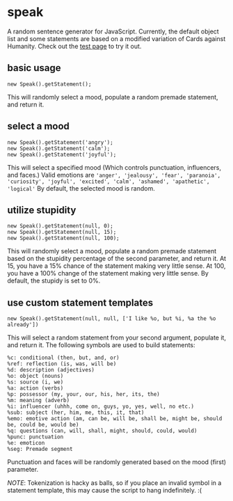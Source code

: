 speak
=====

A random sentence generator for JavaScript.  Currently, the default object list and some statements are based on a modified variation of Cards against Humanity.  Check out the [test page](test.html) to try it out.

basic usage
-----------
```
new Speak().getStatement();
```
This will randomly select a mood, populate a random premade statement, and return it.

select a mood
-------------

```
new Speak().getStatement('angry');
new Speak().getStatement('calm');
new Speak().getStatement('joyful');
```
This will select a specified mood (Which controls punctuation, influencers, and faces.)  Valid emotions are ```'anger', 'jealousy', 'fear', 'paranoia', 'curiosity', 'joyful', 'excited', 'calm', 'ashamed', 'apathetic', 'logical'```  By default, the selected mood is random.

utilize stupidity
-----------------

```
new Speak().getStatement(null, 0);
new Speak().getStatement(null, 15);
new Speak().getStatement(null, 100);
```
This will randomly select a mood, populate a random premade statement based on the stupidity percentage of the second parameter, and return it.  At 15, you have a 15% chance of the statement making very little sense.  At 100, you have a 100% change of the statement making very little sense. By default, the stupidy is set to 0%.

use custom statement templates
------------------------------

```
new Speak().getStatement(null, null, ['I like %o, but %i, %a the %o already'])
```
This will select a random statement from your second argument, populate it, and return it.  The following symbols are used to build statements:

```
%c: conditional (then, but, and, or)
%ref: reflection (is, was, will be)
%d: description (adjectives)
%o: object (nouns)
%s: source (i, we)
%a: action (verbs)
%p: possessor (my, your, our, his, her, its, the)
%m: meaning (adverb)
%i: influencer (uhhh, come on, guys, yo, yes, well, no etc.)
%sub: subject (her, him, me, this, it, that)
%emo: emotive action (am, can be, will be, shall be, might be, should be, could be, would be)
%q: questions (can, will, shall, might, should, could, would)
%punc: punctuation
%e: emoticon
%seg: Premade segment
```

Punctuation and faces will be randomly generated based on the mood (first) parameter.

*NOTE*: Tokenization is hacky as balls, so if you place an invalid symbol in a statement template, this may cause the script to hang indefinitely. :(
